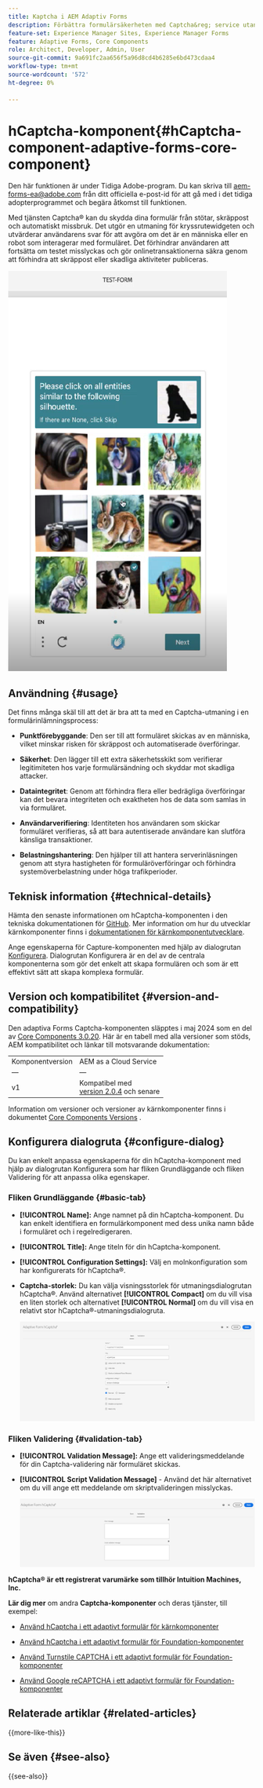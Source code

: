 ```yaml
---
title: Kaptcha i AEM Adaptiv Forms
description: Förbättra formulärsäkerheten med Captcha&reg; service utan problem. Stegvisa anvisningar inifrån!
feature-set: Experience Manager Sites, Experience Manager Forms
feature: Adaptive Forms, Core Components
role: Architect, Developer, Admin, User
source-git-commit: 9a691fc2aa656f5a96d8cd4b6285e6bd473cdaa4
workflow-type: tm+mt
source-wordcount: '572'
ht-degree: 0%

---
```


# hCaptcha-komponent{#hCaptcha-component-adaptive-forms-core-component}

<span class="preview"> Den här funktionen är under Tidiga Adobe-program. Du kan skriva till aem-forms-ea@adobe.com från ditt officiella e-post-id för att gå med i det tidiga adopterprogrammet och begära åtkomst till funktionen. </span>

Med tjänsten Captcha® kan du skydda dina formulär från stötar, skräppost och automatiskt missbruk. Det utgör en utmaning för kryssrutewidgeten och utvärderar användarens svar för att avgöra om det är en människa eller en robot som interagerar med formuläret. Det förhindrar användaren att fortsätta om testet misslyckas och gör onlinetransaktionerna säkra genom att förhindra att skräppost eller skadliga aktiviteter publiceras.

![hCaptcha®](/help/adaptive-forms/assets/hCaptcha-challenge.png)

## Användning {#usage}

Det finns många skäl till att det är bra att ta med en Captcha-utmaning i en formulärinlämningsprocess:

- **Punktförebyggande**: Den ser till att formuläret skickas av en människa, vilket minskar risken för skräppost och automatiserade överföringar.

- **Säkerhet**: Den lägger till ett extra säkerhetsskikt som verifierar legitimiteten hos varje formulärsändning och skyddar mot skadliga attacker.

- **Dataintegritet**: Genom att förhindra flera eller bedrägliga överföringar kan det bevara integriteten och exaktheten hos de data som samlas in via formuläret.

- **Användarverifiering**: Identiteten hos användaren som skickar formuläret verifieras, så att bara autentiserade användare kan slutföra känsliga transaktioner.

- **Belastningshantering**: Den hjälper till att hantera serverinläsningen genom att styra hastigheten för formuläröverföringar och förhindra systemöverbelastning under höga trafikperioder.

## Teknisk information {#technical-details}

Hämta den senaste informationen om hCaptcha-komponenten i den tekniska dokumentationen för [GitHub](https://github.com/adobe/aem-core-forms-components/blob/master/ui.af.apps/src/main/content/jcr_root/apps/core/fd/components/form/hCaptcha/v1/hCaptcha/README.md). Mer information om hur du utvecklar kärnkomponenter finns i [dokumentationen för kärnkomponentutvecklare](/help/developing/overview.md).

Ange egenskaperna för Capture-komponenten med hjälp av dialogrutan [Konfigurera](#configure-dialog). Dialogrutan Konfigurera är en del av de centrala komponenterna som gör det enkelt att skapa formulären och som är ett effektivt sätt att skapa komplexa formulär.

## Version och kompatibilitet {#version-and-compatibility}


Den adaptiva Forms Captcha-komponenten släpptes i maj 2024 som en del av [Core Components 3.0.20](https://github.com/adobe/aem-core-forms-components/commit/a4cb97131ffad47137a8f5f173401128a1cf3491). Här är en tabell med alla versioner som stöds, AEM kompatibilitet och länkar till motsvarande dokumentation:

|  |  |
|---|---|
| Komponentversion | AEM as a Cloud Service |
| — | — |
| v1 | Kompatibel med <br>[version 2.0.4](/help/adaptive-forms/version.md) och senare | Kompatibel | Kompatibel |

Information om versioner och versioner av kärnkomponenter finns i dokumentet [Core Components Versions](/help/adaptive-forms/version.md) .

## Konfigurera dialogruta {#configure-dialog}

Du kan enkelt anpassa egenskaperna för din hCaptcha-komponent med hjälp av dialogrutan Konfigurera som har fliken Grundläggande och fliken Validering för att anpassa olika egenskaper.

### Fliken Grundläggande {#basic-tab}

- **[!UICONTROL Name]:** Ange namnet på din hCaptcha-komponent. Du kan enkelt identifiera en formulärkomponent med dess unika namn både i formuläret och i regelredigeraren.
- **[!UICONTROL Title]:** Ange titeln för din hCaptcha-komponent.
- **[!UICONTROL Configuration Settings]:** Välj en molnkonfiguration som har konfigurerats för hCaptcha®.
- **Captcha-storlek:** Du kan välja visningsstorlek för utmaningsdialogrutan hCaptcha®. Använd alternativet **[!UICONTROL Compact]** om du vill visa en liten storlek och alternativet **[!UICONTROL Normal]** om du vill visa en relativt stor hCaptcha®-utmaningsdialogruta.<!-- or **[!UICONTROL Invisible]** to validate hCaptcha&reg; without explicitly rendering the checkbox widget on the user interface. -->

  ![hCaptcha Basic Tab](/help/adaptive-forms/assets/hcaptcha-basic.png)

### Fliken Validering {#validation-tab}

- **[!UICONTROL Validation Message]:** Ange ett valideringsmeddelande för din Captcha-validering när formuläret skickas.
- **[!UICONTROL Script Validation Message]** - Använd det här alternativet om du vill ange ett meddelande om skriptvalideringen misslyckas.

  ![hCaptcha-valideringsflik](/help/adaptive-forms/assets/hcaptcha-validation-tab.png)

**hCaptcha® är ett registrerat varumärke som tillhör Intuition Machines, Inc.**

**Lär dig mer** om andra **Captcha-komponenter** och deras tjänster, till exempel:

- [Använd hCaptcha i ett adaptivt formulär för kärnkomponenter](https://experienceleague.adobe.com/sv/docs/experience-manager-cloud-service/content/forms/adaptive-forms-authoring/authoring-adaptive-forms-core-components/create-an-adaptive-form-on-forms-cs/integrate-adaptive-forms-hcaptcha-core-components)

- [Använd hCaptcha i ett adaptivt formulär för Foundation-komponenter](https://experienceleague.adobe.com/sv/docs/experience-manager-cloud-service/content/forms/adaptive-forms-authoring/authoring-adaptive-forms-foundation-components/add-components-to-an-adaptive-form/integrate-adaptive-forms-hcaptcha)

- [Använd Turnstile CAPTCHA i ett adaptivt formulär för Foundation-komponenter](https://experienceleague.adobe.com/sv/docs/experience-manager-cloud-service/content/forms/adaptive-forms-authoring/authoring-adaptive-forms-foundation-components/add-components-to-an-adaptive-form/integrate-adaptive-forms-turnstile)

- [Använd Google reCAPTCHA i ett adaptivt formulär för Foundation-komponenter](https://experienceleague.adobe.com/sv/docs/experience-manager-cloud-service/content/forms/adaptive-forms-authoring/authoring-adaptive-forms-core-components/create-an-adaptive-form-on-forms-cs/captcha-adaptive-forms-core-components)

## Relaterade artiklar {#related-articles}

{{more-like-this}}

## Se även {#see-also}

{{see-also}}
